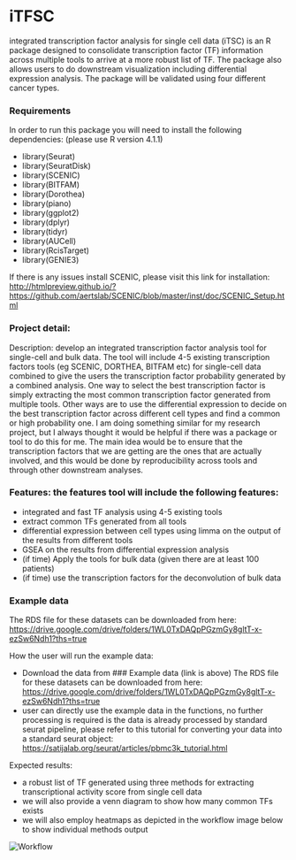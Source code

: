 # iTFSC
integrated transcription factor analysis for single cell data (iTSC) is an R package designed to consolidate transcription factor (TF) information across multiple tools to arrive at a more robust list of TF. The package also allows users to do downstream visualization including differential expression analysis. The package will be validated using four different cancer types.  

### Requirements
In order to run this package you will need to install the following dependencies:
(please use R version 4.1.1)

- library(Seurat)
- library(SeuratDisk)
- library(SCENIC)
- library(BITFAM)
- library(Dorothea)
- library(piano)
- library(ggplot2)
- library(dplyr)
- library(tidyr)
- library(AUCell)
- library(RcisTarget)
- library(GENIE3)

If there is any issues install SCENIC, please visit this link for installation: http://htmlpreview.github.io/?https://github.com/aertslab/SCENIC/blob/master/inst/doc/SCENIC_Setup.html

### Project detail:

Description: develop an integrated transcription factor analysis tool for single-cell and bulk data. The tool will include 4-5 existing transcription factors tools (eg SCENIC, DORTHEA, BITFAM etc) for single-cell data combined to give the users the transcription factor probability generated by a combined analysis. One way to select the best transcription factor is simply extracting the most common transcription factor generated from multiple tools. Other ways are to use the differential expression to decide on the best transcription factor across different cell types and find a common or high probability one. I am doing something similar for my research project, but I always thought it would be helpful if there was a package or tool to do this for me. The main idea would be to ensure that the transcription factors that we are getting are the ones that are actually involved, and this would be done by reproducibility across tools and through other downstream analyses.

### Features: the features tool will include the following features:

- integrated and fast TF analysis using 4-5 existing tools
- extract common TFs generated from all tools
- differential expression between cell types using limma on the output of the results from different tools
- GSEA on the results from differential expression analysis
- (if time) Apply the tools for bulk data (given there are at least 100 patients)
- (if time) use the transcription factors for the deconvolution of bulk data

### Example data
The RDS file for these datasets can be downloaded from here:
https://drive.google.com/drive/folders/1WL0TxDAQpPGzmGy8gltT-x-ezSw6Ndh1?ths=true

How the user will run the example data:
- Download the data from ### Example data (link is above)
The RDS file for these datasets can be downloaded from here:
https://drive.google.com/drive/folders/1WL0TxDAQpPGzmGy8gltT-x-ezSw6Ndh1?ths=true
- user can directly use the example data in the functions, no further processing is required is the data is already processed by standard seurat pipeline, please refer to this tutorial for converting your data into a standard seurat object: https://satijalab.org/seurat/articles/pbmc3k_tutorial.html

Expected results:
- a robust list of TF generated using three methods for extracting transcriptional activity score from single cell data
- we will also provide a venn diagram to show how many common TFs exists
- we will also employ heatmaps as depicted in the workflow image below to show individual methods output

![Workflow](https://user-images.githubusercontent.com/89783694/217571498-99290176-6ca2-445d-9ff9-4564ad563b12.png)
